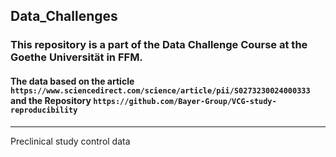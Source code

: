 ## Data_Challenges
### This repository is a part of the Data Challenge Course at the Goethe Universität in FFM.
#### The data based on the article `https://www.sciencedirect.com/science/article/pii/S0273230024000333` and the Repository `https://github.com/Bayer-Group/VCG-study-reproducibility`
------------------------------------
Preclinical study control data
